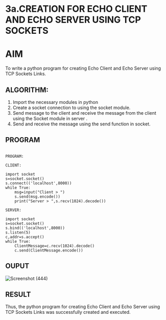 # 3a.CREATION FOR ECHO CLIENT AND ECHO SERVER USING TCP SOCKETS
# AIM
To write a python program for creating Echo Client and Echo Server using TCP
Sockets Links.
## ALGORITHM:
1. Import the necessary modules in python
2. Create a socket connection to using the socket module.
3. Send message to the client and receive the message from the client using the Socket module in
 server .
4. Send and receive the message using the send function in socket.
## PROGRAM
```
 
PROGRAM: 
 
CLIENT: 
 
import socket 
s=socket.socket() 
s.connect(('localhost',8000)) 
while True: 
    msg=input("Client > ") 
    s.send(msg.encode()) 
    print("Server > ",s.recv(1024).decode())  
 
SERVER: 
 
import socket 
s=socket.socket() 
s.bind(('localhost',8000)) 
s.listen(5) 
c,addr=s.accept() 
while True: 
    ClientMessage=c.recv(1024).decode() 
    c.send(ClientMessage.encode())
```

## OUPUT
![Screenshot (444)](https://github.com/DivyaMunirathnamm/3a.Sockets_Creation_for_Echo_Client_and_Echo_Server/assets/147474097/8ca40219-a479-433b-a58d-033abd6c4513)

## RESULT
Thus, the python program for creating Echo Client and Echo Server using TCP Sockets Links 
was successfully created and executed.
